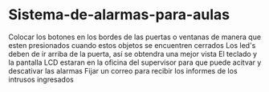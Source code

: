 # Sistema-de-alarmas-para-aulas
Colocar los botones en los bordes de las puertas o ventanas de manera que esten presionados cuando estos objetos se encuentren cerrados
Los led's deben de ir arriba de la puerta, así se obtendra una mejor vista
El teclado y la pantalla LCD estaran en la oficina del supervisor para que puede acitvar y descativar las alarmas
Fijar un correo para recibir los informes de los intrusos ingresados

